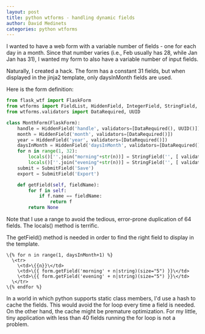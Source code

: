 ```yaml
---
layout: post
title: python wtforms - handling dynamic fields
author: David Medinets
categories: python wtforms
---
```


I wanted to have a web form with a variable number of fields - one for each
day in a month. Since that number varies (i.e., Feb usually has 28, while Jan
Jan has 31), I wanted my form to also have a variable number of input fields.

Naturally, I created a hack. The form has a constant 31 fields, but when
displayed in the jinja2 template, only daysInMonth fields are used.

Here is the form definition:

```python
from flask_wtf import FlaskForm
from wtforms import FieldList, HiddenField, IntegerField, StringField, SubmitField, validators
from wtforms.validators import DataRequired, UUID

class MonthForm(FlaskForm):
    handle = HiddenField('handle', validators=[DataRequired(), UUID()])
    month = HiddenField('month', validators=[DataRequired()])
    year = HiddenField('year', validators=[DataRequired()])
    daysInMonth = HiddenField('daysInMonth', validators=[DataRequired()])
    for n in range(1, 32):
        locals()[''.join("morning"+str(n))] = StringField('', [ validators.Length(min=0, max=4)])
        locals()[''.join("evening"+str(n))] = StringField('', [ validators.Length(min=0, max=4)])
    submit = SubmitField('Save')
    export = SubmitField('Export')

    def getField(self, fieldName):
        for f in self:
            if f.name == fieldName:
                return f
        return None
```

Note that I use a range to avoid the tedious, error-prone duplication of
64 fields. The locals() method is terrific.

The getField() method is needed in order to find the right field to display
in the template.

```
\{% for n in range(1, daysInMonth+1) %}
  \<tr>
    \<td>\{{n}}\</td>
    \<td>\{{ form.getField('morning' + n|string)(size="5") }}\</td>
    \<td>\{{ form.getField('evening' + n|string)(size="5") }}\</td>
  \</tr>
\{% endfor %}
```

In a world in which python supports static class members, I'd use a hash to
cache the fields. This would avoid the for loop every time a field is needed.
On the other hand, the cache might be premature optimization. For my little, tiny
application with less than 40 fields running the for loop is not a problem.
